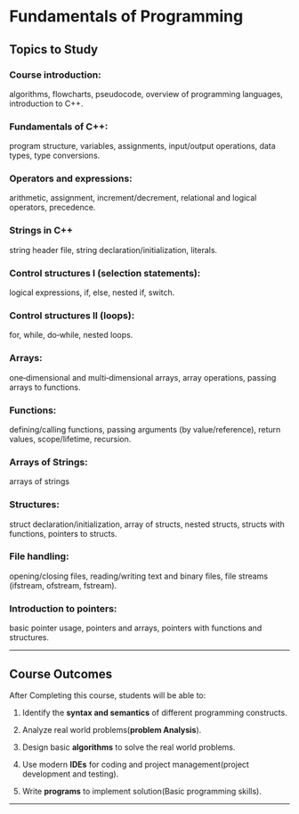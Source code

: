 # Fundamentals of Programming


## Topics to Study

### Course introduction:

algorithms, flowcharts, pseudocode, overview of programming languages, introduction to C++.


### Fundamentals of C++:

program structure, variables, assignments, input/output operations, data types, type conversions.


### Operators and expressions:

arithmetic, assignment, increment/decrement, relational and logical operators, precedence.

### Strings in C++

string header file, string declaration/initialization, literals.


### Control structures I (selection statements):

logical expressions, if, else, nested if, switch.


### Control structures II (loops):

for, while, do‑while, nested loops.


### Arrays: 

one‑dimensional and multi‑dimensional arrays, array operations, passing arrays to functions.


### Functions:

defining/calling functions, passing arguments (by value/reference), return values, scope/lifetime, recursion.


### Arrays of Strings: 

 arrays of strings


### Structures:

struct declaration/initialization, array of structs, nested structs, structs with functions, pointers to structs.


### File handling: 

opening/closing files, reading/writing text and binary files, file streams (ifstream, ofstream, fstream).


### Introduction to pointers: 

basic pointer usage, pointers and arrays, pointers with functions and structures.



---

## Course Outcomes

After Completing this course, students will be able to:

1. Identify the **syntax and semantics** of different  programming constructs.

2. Analyze real world problems(**problem Analysis**).
   
3. Design basic **algorithms** to solve the real world problems.
   
4. Use modern **IDEs** for coding and project management(project development and testing).
   
6. Write **programs** to implement solution(Basic programming skills).

---
